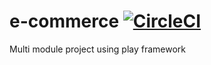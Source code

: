 # e-commerce   [![CircleCI](https://circleci.com/gh/akshantalpm/e-commerce.svg?style=shield)](https://circleci.com/gh/akshantalpm/e-commerce)

Multi module project using play framework                                                                   
